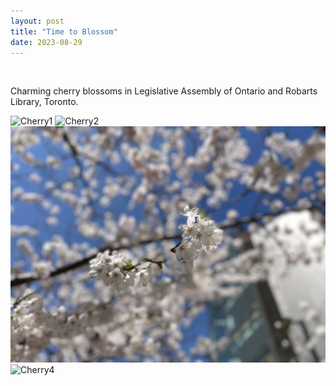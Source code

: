 ```yaml
---
layout: post
title: "Time to Blossom"
date: 2023-08-29
---
```


&nbsp;

Charming cherry blossoms in Legislative Assembly of Ontario and Robarts Library, Toronto.

![Cherry1](https://github.com/Bilin22/Bilin22.github.io/blob/main/assets/images/cherry1.jpeg)
![Cherry2](https://github.com/Bilin22/Bilin22.github.io/blob/main/assets/images/cherry2.jpeg)
![Cherry3](https://github.com/Bilin22/Bilin22.github.io/blob/main/assets/images/cherry3.jpeg)
![Cherry4](https://github.com/Bilin22/Bilin22.github.io/blob/main/assets/images/cherry4.jpeg)
